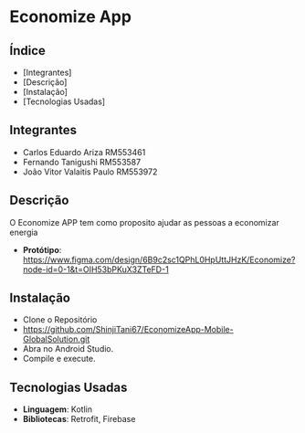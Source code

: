 # Economize App

## Índice 

- [Integrantes]
- [Descrição]   
- [Instalação]   
- [Tecnologias Usadas]

## Integrantes  
- Carlos Eduardo Ariza RM553461
- Fernando Tanigushi RM553587
- João Vitor Valaitis Paulo RM553972


## Descrição

O Economize APP tem como proposito ajudar as pessoas a economizar energia

- **Protótipo**: https://www.figma.com/design/6B9c2sc1QPhL0HpUttJHzK/Economize?node-id=0-1&t=OIH53bPKuX3ZTeFD-1

## Instalação
- Clone o Repositório
- https://github.com/ShinjiTani67/EconomizeApp-Mobile-GlobalSolution.git
- Abra no Android Studio.
- Compile e execute.

## Tecnologias Usadas
- **Linguagem**: Kotlin
- **Bibliotecas**: Retrofit, Firebase



